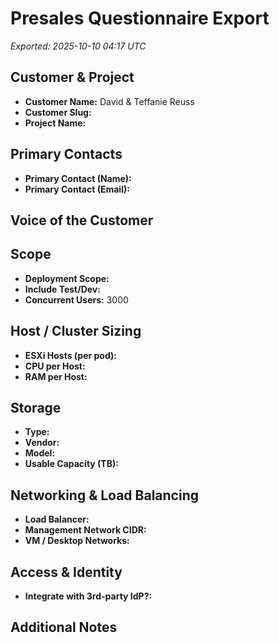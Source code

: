 # Presales Questionnaire Export

_Exported: 2025-10-10 04:17 UTC_

## Customer & Project
- **Customer Name:** David & Teffanie Reuss
- **Customer Slug:** 
- **Project Name:** 

## Primary Contacts
- **Primary Contact (Name):** 
- **Primary Contact (Email):** 


## Voice of the Customer


## Scope
- **Deployment Scope:** 
- **Include Test/Dev:** 
- **Concurrent Users:** 3000


## Host / Cluster Sizing
- **ESXi Hosts (per pod):** 
- **CPU per Host:** 
- **RAM per Host:** 


## Storage
- **Type:** 
- **Vendor:** 
- **Model:** 
- **Usable Capacity (TB):** 

## Networking & Load Balancing
- **Load Balancer:** 
- **Management Network CIDR:** 
- **VM / Desktop Networks:** 

## Access & Identity
- **Integrate with 3rd-party IdP?:** 


## Additional Notes
